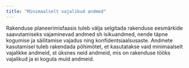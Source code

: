 ```yaml
---
title: "Minimaalselt vajalikud andmed"
---
```

Rakenduse planeerimisfaasis tuleb välja selgitada rakenduse eesmärkide
saavutamiseks vajaminevad andmed sh isikuandmed, nende täpne kogumise ja
säilitamise vajadus ning konfidentsiaalsusaste. Andmete kasutamisel tuleb
rakendada põhimõtet, et kasutatakse vaid minimaalselt vajalikke andmeid, st
üksnes neid andmeid, mis on rakenduse tööks vajalikud ja ei koguta muid andmeid.
